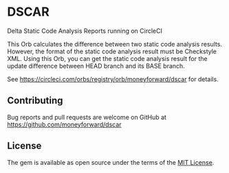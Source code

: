 # DSCAR

Delta Static Code Analysis Reports running on CircleCI

This Orb calculates the difference between two static code analysis results. However, the format of the static code analysis result must be Checkstyle XML. Using this Orb, you can get the static code analysis result for the update difference between HEAD branch and its BASE branch.

See https://circleci.com/orbs/registry/orb/moneyforward/dscar for details.

## Contributing
Bug reports and pull requests are welcome on GitHub at https://github.com/moneyforward/dscar

## License
The gem is available as open source under the terms of the [MIT License](https://opensource.org/licenses/MIT).

